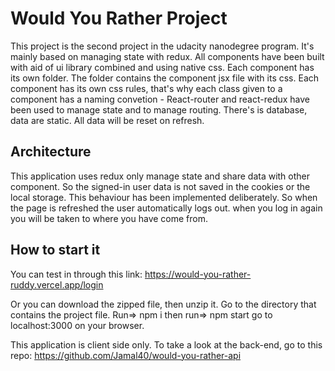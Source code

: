 # Would You Rather Project

This project is the second project in the udacity nanodegree program. It's mainly based on managing state with redux. 
All components have been built with aid of ui library combined and using native css.
Each component has its own folder. The folder contains the component jsx file with its css.
Each component has its own css rules, that's why each class given to a component has a naming convetion <componentName>-<className>
React-router and react-redux have been used to manage state and to manage routing.
There's is database, data are static. All data will be reset on refresh.

 ## Architecture
 This application uses redux only manage state and share data with other component. So the signed-in user data is not saved in the cookies or the local storage. This behaviour has been implemented deliberately. So when the page is refreshed the user automatically logs out. when you log in again you will be taken to where you have come from. 

  
## How to start it

You can test in through this link:
  https://would-you-rather-ruddy.vercel.app/login
   
Or you can download the zipped file, then unzip it.
Go to the directory that contains the project file. 
Run=> npm i 
  then run=> npm start
  go to localhost:3000 on your browser.

This application is client side only. To take a look at the back-end, go to this repo:
https://github.com/Jamal40/would-you-rather-api
